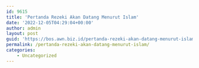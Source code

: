 ```yaml
---
id: 9615
title: 'Pertanda Rezeki Akan Datang Menurut Islam'
date: '2022-12-05T04:29:04+00:00'
author: admin
layout: post
guid: 'https://bos.awn.biz.id/pertanda-rezeki-akan-datang-menurut-islam/'
permalink: /pertanda-rezeki-akan-datang-menurut-islam/
categories:
    - Uncategorized
---
```


